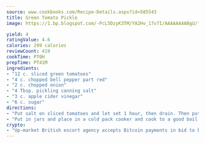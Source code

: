 ```yaml
---
source: www.cookbooks.com/Recipe-Details.aspx?id=585543
title: Green Tomato Pickle
image: https://1.bp.blogspot.com/-PcL5DzyK3TM/YA2Hv_17v7I/AAAAAAAABgU/fyHeesSth_IZW9mL5lk6GxJO8cW8ksrGACLcBGAsYHQ/s320/12.png

yield: 4
ratingValue: 4.6
calories: 299 calories
reviewCount: 419
cookTime: PT0H
prepTime: PT41M
ingredients:
- "12 c. sliced green tomatoes"
- "4 c. chopped bell pepper part red"
- "2 c. chopped onion"
- "4 Tbsp. pickling canning salt"
- "3 c. apple cider vinegar"
- "6 c. sugar"
directions:
- "Put salt on sliced tomatoes and let set 1 hour, then drain. Then put other ingredients in and cook 8 or 10 minutes."
- "Put in jars and place in a cold pack cooker and cook to a good boil for 10 minutes."
crypto:
- "Up-market British escort agency accepts Bitcoin payments in bid to boost worker safety and client anonymity."
---
```

